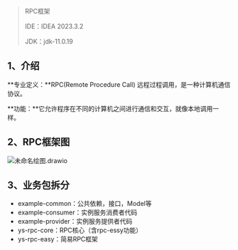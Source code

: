 > RPC框架
>
> IDE：IDEA 2023.3.2
>
> JDK：jdk-11.0.19

## 1、介绍

**专业定义：**RPC(Remote Procedure Call) 远程过程调用，是一种计算机通信协议。

**功能：**它允许程序在不同的计算机之间进行通信和交互，就像本地调用一样。

## 2、RPC框架图

![未命名绘图.drawio](https://doc-1315233939.cos.ap-shanghai.myqcloud.com/2024/202403061340333.png)

## 3、业务包拆分

- example-common：公共依赖，接口，Model等
- example-consumer：实例服务消费者代码
- example-provider：实例服务提供者代码
- ys-rpc-core：RPC核心（含rpc-essy功能）
- ys-rpc-easy：简易RPC框架

